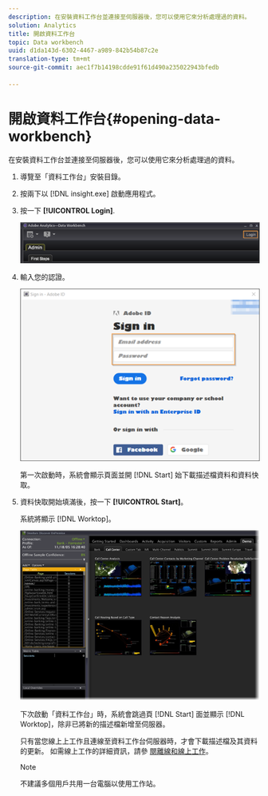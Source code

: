 ```yaml
---
description: 在安裝資料工作台並連接至伺服器後，您可以使用它來分析處理過的資料。
solution: Analytics
title: 開啟資料工作台
topic: Data workbench
uuid: d1da143d-6302-4467-a989-842b54b87c2e
translation-type: tm+mt
source-git-commit: aec1f7b14198cdde91f61d490a235022943bfedb

---
```



# 開啟資料工作台{#opening-data-workbench}

在安裝資料工作台並連接至伺服器後，您可以使用它來分析處理過的資料。

1. 導覽至「資料工作台」安裝目錄。
1. 按兩下以 [!DNL insight.exe] 啟動應用程式。
1. 按一下 **[!UICONTROL Login]**.

   ![](assets/dwb_login.png)

1. 輸入您的認證。

   ![](assets/dwb_signin.png)

   第一次啟動時，系統會顯示頁面並開 [!DNL Start] 始下載描述檔資料和資料快取。

1. 資料快取開始填滿後，按一下 **[!UICONTROL Start]**。

   系統將顯示 [!DNL Worktop]。

   ![](assets/wtp_open.png)

   下次啟動「資料工作台」時，系統會跳過頁 [!DNL Start] 面並顯示 [!DNL Worktop]，除非已將新的描述檔新增至伺服器。

   只有當您線上上工作且連線至資料工作台伺服器時，才會下載描述檔及其資料的更新。 如需線上工作的詳細資訊，請參 [閱離線和線上工作](../../home/c-get-started/c-off-on.md#concept-cef8758ede044b18b3558376c5eb9f54)。

   >[!NOTE]
   >
   >不建議多個用戶共用一台電腦以使用工作站。

